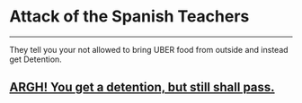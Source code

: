 # Attack of the Spanish Teachers

---------------------------------

They tell you your not allowed to bring UBER food from outside and instead get Detention.

## [ARGH! You get a detention, but still shall pass.](../../dream/dream.md)